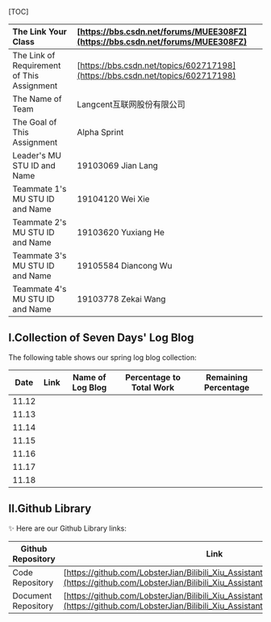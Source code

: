 

[TOC]



| The Link Your Class                        | [https://bbs.csdn.net/forums/MUEE308FZ](https://bbs.csdn.net/forums/MUEE308FZ) |
| :----------------------------------------- | :----------------------------------------------------------- |
| The Link of Requirement of This Assignment | [https://bbs.csdn.net/topics/602717198](https://bbs.csdn.net/topics/602717198) |
| The Name of Team                           | Langcent互联网股份有限公司                                   |
| The Goal of This Assignment                | Alpha Sprint                                                 |
| Leader's MU STU ID and Name                | 19103069  Jian Lang                                          |
| Teammate 1's MU STU ID and Name            | 19104120  Wei Xie                                            |
| Teammate 2's MU STU ID and Name            | 19103620  Yuxiang He                                         |
| Teammate 3's MU STU ID and Name            | 19105584  Diancong Wu                                        |
| Teammate 4's MU STU ID and Name            | 19103778  Zekai Wang                                         |

## I.Collection of Seven Days' Log Blog

The following table shows our spring log blog collection:

| Date  | Link | Name of Log Blog | Percentage to Total Work | Remaining Percentage |
| :---: | :--: | :--------------: | :----------------------: | -------------------- |
| 11.12 |      |                  |                          |                      |
| 11.13 |      |                  |                          |                      |
| 11.14 |      |                  |                          |                      |
| 11.15 |      |                  |                          |                      |
| 11.16 |      |                  |                          |                      |
| 11.17 |      |                  |                          |                      |
| 11.18 |      |                  |                          |                      |

## II.Github Library

✨ Here are our Github Library links:

| Github Repository   | Link                                                         |
| ------------------- | ------------------------------------------------------------ |
| Code Repository     | [https://github.com/LobsterJian/Bilibili_Xiu_Assistant_Code_Repository.git](https://github.com/LobsterJian/Bilibili_Xiu_Assistant_Code_Repository.git) |
| Document Repository | [https://github.com/LobsterJian/Bilibili_Xiu_Assistant_Document_Repository.git](https://github.com/LobsterJian/Bilibili_Xiu_Assistant_Document_Repository.git) |
